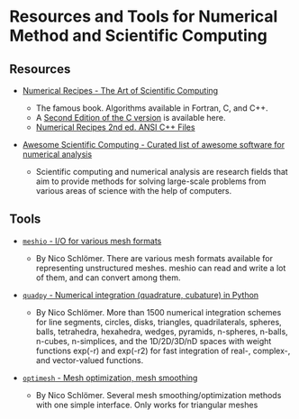 # Resources and Tools for Numerical Method and Scientific Computing

## Resources 

* [Numerical Recipes - The Art of Scientific Computing](http://numerical.recipes/)
    - The famous book.  Algorithms available in Fortran, C, and C++.
    - A [Second Edition of the C version](https://www.cec.uchile.cl/cinetica/pcordero/MC_libros/NumericalRecipesinC.pdf) is available here.
    - [Numerical Recipes 2nd ed. ANSI C++ Files](https://www.astro.umd.edu/~ricotti/NEWWEB/teaching/ASTR415/InClassExamples/NR3/legacy/nr2/CPP_211/index.htm)

* [Awesome Scientific Computing -  Curated list of awesome software for numerical analysis](https://github.com/nschloe/awesome-scientific-computing)
    - Scientific computing and numerical analysis are research fields that aim to provide methods for solving large-scale problems from various areas of science with the help of computers. 

## Tools

* [`meshio` - I/O for various mesh formats](https://github.com/nschloe/meshio)
    - By Nico Schlömer. There are various mesh formats available for representing unstructured meshes. meshio can read and write a lot of them, and can convert among them.

* [`quadpy` - Numerical integration (quadrature, cubature) in Python](https://github.com/nschloe/quadpy)
    - By Nico Schlömer. More than 1500 numerical integration schemes for line segments, circles, disks, triangles, quadrilaterals, spheres, balls, tetrahedra, hexahedra, wedges, pyramids, n-spheres, n-balls, n-cubes, n-simplices, and the 1D/2D/3D/nD spaces with weight functions exp(-r) and exp(-r2) for fast integration of real-, complex-, and vector-valued functions.

* [`optimesh` - Mesh optimization, mesh smoothing](https://github.com/nschloe/optimesh)
    - By Nico Schlömer. Several mesh smoothing/optimization methods with one simple interface. Only works for triangular meshes

